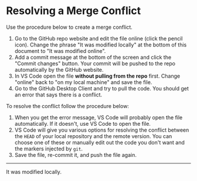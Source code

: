 # Resolving a Merge Conflict

Use the procedure below to create a merge conflict.

1. Go to the GitHub repo website and edit the file online (click the pencil icon). Change the phrase "It was modified locally" at the bottom of this document to "It was modified online".
1. Add a commit message at the bottom of the screen and click the "Commit changes" button. Your commit will be pushed to the repo automatically by the GitHub website.
1. In VS Code open the file **without pulling from the repo** first. Change "online" back to "on my local machine" and save the file.
1. Go to the GitHub Desktop Client and try to pull the code. You should get an error that says there is a conflict.

To resolve the conflict follow the procedure below:

1. When you get the error message, VS Code will probably open the file automatically. If it doesn't, use VS Code to open the file.
1. VS Code will give you various options for resolving the conflict between the `HEAD` of your local repository and the remote version. You can choose one of these or manually edit out the code you don't want and the markers injected by `git`.
1. Save the file, re-commit it, and push the file again.

***

It was modified locally.
